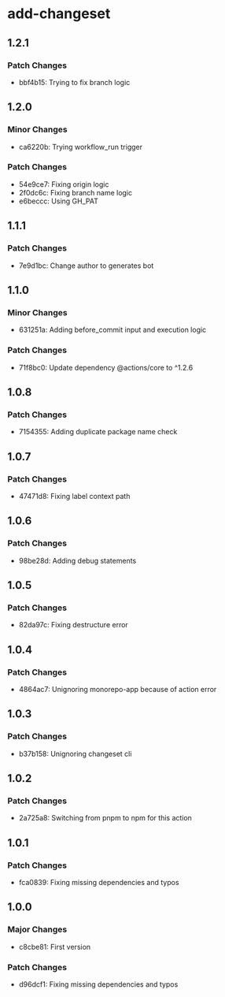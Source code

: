 # add-changeset

## 1.2.1

### Patch Changes

- bbf4b15: Trying to fix branch logic

## 1.2.0

### Minor Changes

- ca6220b: Trying workflow_run trigger

### Patch Changes

- 54e9ce7: Fixing origin logic
- 2f0dc6c: Fixing branch name logic
- e6beccc: Using GH_PAT

## 1.1.1

### Patch Changes

- 7e9d1bc: Change author to generates bot

## 1.1.0

### Minor Changes

- 631251a: Adding before_commit input and execution logic

### Patch Changes

- 71f8bc0: Update dependency @actions/core to ^1.2.6

## 1.0.8

### Patch Changes

- 7154355: Adding duplicate package name check

## 1.0.7

### Patch Changes

- 47471d8: Fixing label context path

## 1.0.6

### Patch Changes

- 98be28d: Adding debug statements

## 1.0.5

### Patch Changes

- 82da97c: Fixing destructure error

## 1.0.4

### Patch Changes

- 4864ac7: Unignoring monorepo-app because of action error

## 1.0.3

### Patch Changes

- b37b158: Unignoring changeset cli

## 1.0.2

### Patch Changes

- 2a725a8: Switching from pnpm to npm for this action

## 1.0.1

### Patch Changes

- fca0839: Fixing missing dependencies and typos

## 1.0.0

### Major Changes

- c8cbe81: First version

### Patch Changes

- d96dcf1: Fixing missing dependencies and typos
